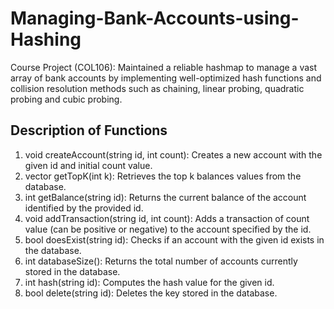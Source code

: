 # Managing-Bank-Accounts-using-Hashing
Course Project (COL106): Maintained a reliable hashmap to manage a vast array of bank accounts by implementing well-optimized hash functions and collision resolution methods such as chaining, linear probing, quadratic probing and cubic probing.
## Description of Functions
1. void createAccount(string id, int count): Creates a new account with the given id and initial count value.
1. vector<int> getTopK(int k): Retrieves the top k balances values from the database.
1. int getBalance(string id): Returns the current balance of the account identified by the provided id.
1. void addTransaction(string id, int count): Adds a transaction of count value (can be positive or negative) to the account specified by the id.
1. bool doesExist(string id): Checks if an account with the given id exists in the database.
1. int databaseSize(): Returns the total number of accounts currently stored in the database.
1. int hash(string id): Computes the hash value for the given id.
1. bool delete(string id): Deletes the key stored in the database.
